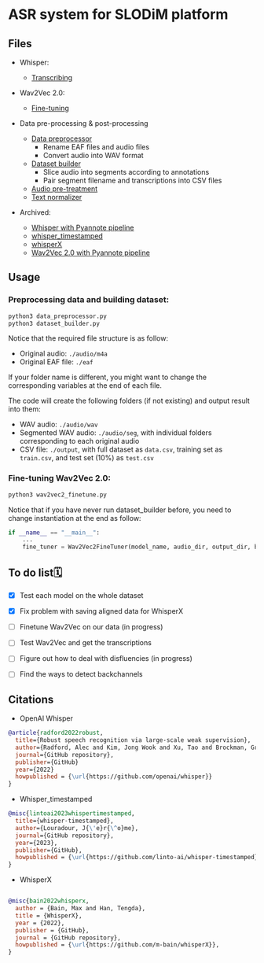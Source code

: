 # ASR system for SLODiM platform

## Files

- Whisper:

  - [Transcribing](whisper_transcribe.py)

- Wav2Vec 2.0:

  - [Fine-tuning](wav2vec2_finetune.py)

- Data pre-processing & post-processing

  - [Data preprocessor](data_preprocessor.py)
    - Rename EAF files and audio files
    - Convert audio into WAV format
  - [Dataset builder](dataset_builder.py)
    - Slice audio into segments according to annotations
    - Pair segment filename and transcriptions into CSV files
  - [Audio pre-treatment](audio_pre-treatment.py)
  - [Text normalizer](normalizer.py)

- Archived:
  - [Whisper with Pyannote pipeline](archived/whisper_pyannote.py)
  - [whisper_timestamped](archived/whisper_ts_norm.py)
  - [whisperX](archived/whisperx_norm.py)
  - [Wav2Vec 2.0 with Pyannote pipeline](archived/wav2vec_pyannote.py)

## Usage

### Preprocessing data and building dataset:

```python
python3 data_preprocessor.py
python3 dataset_builder.py
```

Notice that the required file structure is as follow:

- Original audio: `./audio/m4a`
- Original EAF file: `./eaf`

If your folder name is different, you might want to change the corresponding variables at the end of each file.

The code will create the following folders (if not existing) and output result into them:

- WAV audio: `./audio/wav`
- Segmented WAV audio: `./audio/seg`, with individual folders corresponding to each original audio
- CSV file: `./output`, with full dataset as `data.csv`, training set as `train.csv`, and test set (10%) as `test.csv`

### Fine-tuning Wav2Vec 2.0:

```python
python3 wav2vec2_finetune.py
```

Notice that if you have never run dataset_builder before, you need to change instantiation at the end as follow:

```python
if __name__ == "__main__":
	...
    fine_tuner = Wav2Vec2FineTuner(model_name, audio_dir, output_dir, build_dataset=True)
```

## To do list🗓

- [x] Test each model on the whole dataset

- [x] Fix problem with saving aligned data for WhisperX

- [ ] Finetune Wav2Vec on our data (in progress)

- [ ] Test Wav2Vec and get the transcriptions

- [ ] Figure out how to deal with disfluencies (in progress)

- [ ] Find the ways to detect backchannels

## Citations

- OpenAI Whisper

```bibtex
@article{radford2022robust,
  title={Robust speech recognition via large-scale weak supervision},
  author={Radford, Alec and Kim, Jong Wook and Xu, Tao and Brockman, Greg and McLeavey, Christine and Sutskever, Ilya},
  journal={GitHub repository},
  publisher={GitHub}
  year={2022}
  howpublished = {\url{https://github.com/openai/whisper}}
}
```

- Whisper_timestamped

```bibtex
@misc{lintoai2023whispertimestamped,
  title={whisper-timestamped},
  author={Louradour, J{\'e}r{\^o}me},
  journal={GitHub repository},
  year={2023},
  publisher={GitHub},
  howpublished = {\url{https://github.com/linto-ai/whisper-timestamped}}
}
```

- WhisperX

```bibtex

@misc{bain2022whisperx,
  author = {Bain, Max and Han, Tengda},
  title = {WhisperX},
  year = {2022},
  publisher = {GitHub},
  journal = {GitHub repository},
  howpublished = {\url{https://github.com/m-bain/whisperX}},
}
```

